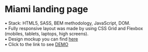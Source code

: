 # Miami landing page

• Stack: HTML5, SASS, BEM methodology, JavaScript, DOM.\
• Fully responsive layout was made by using CSS Grid and Flexbox (mobiles, tablets, laptops, high screens).\
• Design mockup you can find [here](https://www.figma.com/file/nHz8bflIwJaWP3P99vKTH5/miami_home_new?node-id=16033%3A3)\
• Click to the link to see [DEMO](https://workacccom.github.io/Miami_landing-page/)
